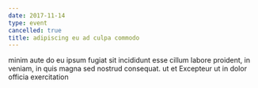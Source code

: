 ```yaml
---
date: 2017-11-14
type: event
cancelled: true
title: adipiscing eu ad culpa commodo
---
```

minim aute do eu ipsum fugiat sit incididunt esse cillum labore proident, in veniam, in quis magna sed nostrud consequat. ut et Excepteur ut in dolor officia exercitation